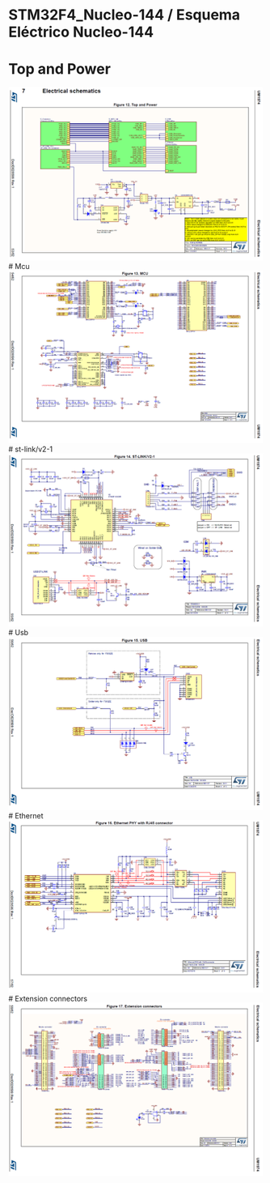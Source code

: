 # STM32F4_Nucleo-144 / Esquema Eléctrico Nucleo-144

<H1>Top and Power</H1>
<img src="top and power.png"><br>
# Mcu
<img src="mcu.png"><br>
# st-link/v2-1
<img src="st-link_v2-1.png"><br>
# Usb
<img src="usb.png"><br>
# Ethernet
<img src="ethernet PHY with R-45 connector.png"><br>
# Extension connectors
<img src="extension connectors.png">
